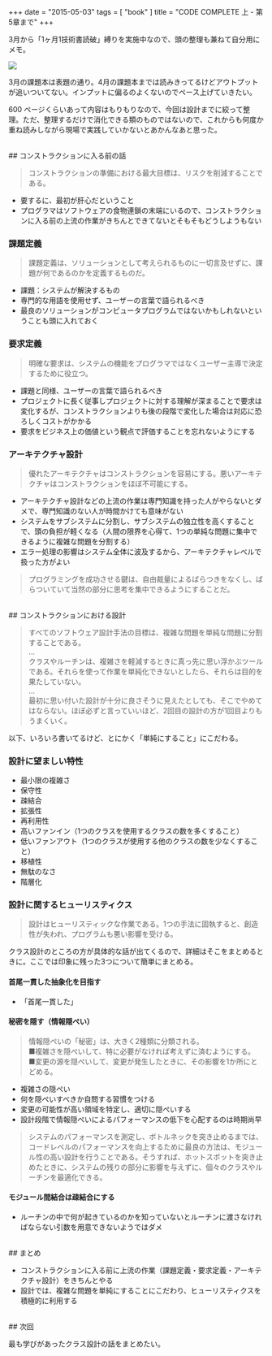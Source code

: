 +++
date = "2015-05-03"
tags = [ "book" ]
title = "CODE COMPLETE 上 - 第5章まで"
+++

3月から「1ヶ月1技術書読破」縛りを実施中なので、頭の整理も兼ねて自分用にメモ。

<a href="http://www.amazon.co.jp/gp/product/489100455X/ref=as_li_ss_il?ie=UTF8&camp=247&creative=7399&creativeASIN=489100455X&linkCode=as2&tag=k1ch1-22"><img border="0" src="https://ws-fe.amazon-adsystem.com/widgets/q?_encoding=UTF8&ASIN=489100455X&Format=_SL250_&ID=AsinImage&MarketPlace=JP&ServiceVersion=20070822&WS=1&tag=k1ch1-22" ></a><img src="https://ir-jp.amazon-adsystem.com/e/ir?t=k1ch1-22&l=as2&o=9&a=489100455X" width="1" height="1" border="0" alt="" style="border:none !important; margin:0px !important;" />

<!--more-->

3月の課題本は表題の通り。4月の課題本までは読みきってるけどアウトプットが追いついてない。インプットに偏るのよくないのでペース上げていきたい。

600 ページくらいあって内容はもりもりなので、今回は設計までに絞って整理。ただ、整理するだけで消化できる類のものではないので、これからも何度か重ね読みしながら現場で実践していかないとあかんなあと思った。

<br />
## コンストラクションに入る前の話

> コンストラクションの準備における最大目標は、リスクを削減することである。

* 要するに、最初が肝心だということ
* プログラマはソフトウェアの食物連鎖の末端にいるので、コンストラクションに入る前の上流の作業がきちんとできてないとそもそもどうしようもない

### 課題定義

> 課題定義は、ソリューションとして考えられるものに一切言及せずに、課題が何であるのかを定義するものだ。

* 課題：システムが解決するもの
* 専門的な用語を使用せず、ユーザーの言葉で語られるべき
* 最良のソリューションがコンピュータプログラムではないかもしれないということも頭に入れておく

### 要求定義

> 明確な要求は、システムの機能をプログラマではなくユーザー主導で決定するために役立つ。

* 課題と同様、ユーザーの言葉で語られるべき
* プロジェクトに長く従事しプロジェクトに対する理解が深まることで要求は変化するが、コンストラクションよりも後の段階で変化した場合は対応に恐ろしくコストがかかる
* 要求をビジネス上の価値という観点で評価することを忘れないようにする

### アーキテクチャ設計

> 優れたアーキテクチャはコンストラクションを容易にする。悪いアーキテクチャはコンストラクションをほぼ不可能にする。

* アーキテクチャ設計などの上流の作業は専門知識を持った人がやらないとダメで、専門知識のない人が時間かけても意味がない
* システムをサブシステムに分割し、サブシステムの独立性を高くすることで、頭の負担が軽くなる（人間の限界を心得て、1つの単純な問題に集中できるように複雑な問題を分割する）
* エラー処理の影響はシステム全体に波及するから、アーキテクチャレベルで扱った方がよい

> プログラミングを成功させる鍵は、自由裁量によるばらつきをなくし、ばらついていて当然の部分に思考を集中できるようにすることだ。

<br />
## コンストラクションにおける設計

> すべてのソフトウェア設計手法の目標は、複雑な問題を単純な問題に分割することである。  
> ...  
> クラスやルーチンは、複雑さを軽減するときに真っ先に思い浮かぶツールである。それらを使って作業を単純化できないとしたら、それらは目的を果たしていない。  
> ...  
> 最初に思い付いた設計が十分に良さそうに見えたとしても、そこでやめてはならない。ほぼ必ずと言っていいほど、2回目の設計の方が1回目よりもうまくいく。

以下、いろいろ書いてるけど、とにかく「単純にすること」にこだわる。

### 設計に望ましい特性

* 最小限の複雑さ
* 保守性
* 疎結合
* 拡張性
* 再利用性
* 高いファンイン（1つのクラスを使用するクラスの数を多くすること）
* 低いファンアウト（1つのクラスが使用する他のクラスの数を少なくすること）
* 移植性
* 無駄のなさ
* 階層化

### 設計に関するヒューリスティクス

> 設計はヒューリスティックな作業である。1つの手法に固執すると、創造性が失われ、プログラムも悪い影響を受ける。

クラス設計のところの方が具体的な話が出てくるので、詳細はそこをまとめるときに。ここでは印象に残った3つについて簡単にまとめる。

#### 首尾一貫した抽象化を目指す

* 「首尾一貫した」

#### 秘密を隠す（情報隠ぺい）

> 情報隠ぺいの「秘密」は、大きく2種類に分類される。  
> ■複雑さを隠ぺいして、特に必要がなければ考えずに済むようにする。  
> ■変更の源を隠ぺいして、変更が発生したときに、その影響を1か所にとどめる。

* 複雑さの隠ぺい
* 何を隠ぺいすべきか自問する習慣をつける
* 変更の可能性が高い領域を特定し、適切に隠ぺいする
* 設計段階で情報隠ぺいによるパフォーマンスの低下を心配するのは時期尚早

> システムのパフォーマンスを測定し、ボトルネックを突き止めるまでは、コードレベルのパフォーマンスを向上するために最良の方法は、モジュール性の高い設計を行うことである。そうすれば、ホットスポットを突き止めたときに、システムの残りの部分に影響を与えずに、個々のクラスやルーチンを最適化できる。

#### モジュール間結合は疎結合にする

* ルーチンの中で何が起きているのかを知っていないとルーチンに渡さなければならない引数を用意できないようではダメ

<br />
## まとめ

* コンストラクションに入る前に上流の作業（課題定義・要求定義・アーキテクチャ設計）をきちんとやる
* 設計では、複雑な問題を単純にすることにこだわり、ヒューリスティクスを積極的に利用する

<br />
## 次回

最も学びがあったクラス設計の話をまとめたい。
